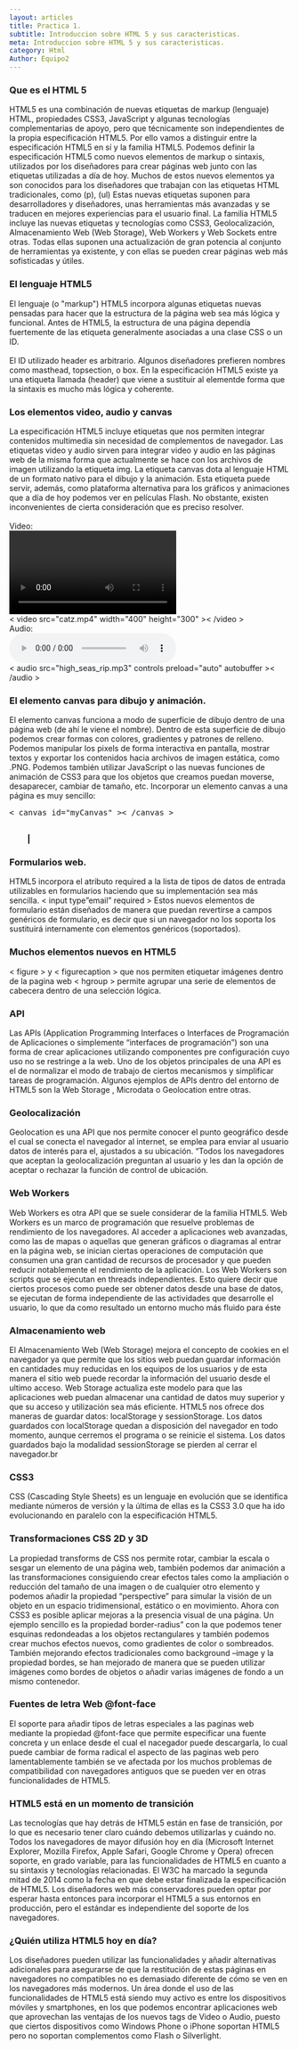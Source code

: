 ```yaml
---
layout: articles
title: Practica 1.
subtitle: Introduccion sobre HTML 5 y sus caracteristicas.
meta: Introduccion sobre HTML 5 y sus caracteristicas.
category: Html
Author: Equipo2
---
```


<h3>Que es el HTML 5</h3>
<p>HTML5 es una combinación de nuevas etiquetas de markup (lenguaje) HTML, propiedades CSS3, JavaScript y algunas tecnologías complementarias de apoyo, pero que técnicamente son independientes de la propia especificación HTML5. Por ello vamos a distinguir entre la especificación HTML5 en sí y la familia HTML5. Podemos definir la especificación HTML5 como nuevos elementos de markup o sintaxis, utilizados por los diseñadores para crear páginas web junto con las etiquetas utilizadas a día de hoy. Muchos de estos nuevos elementos ya son conocidos para los diseñadores que trabajan con las etiquetas HTML tradicionales, como (p), (ul)  Estas nuevas etiquetas suponen para desarrolladores y 	diseñadores, unas herramientas más avanzadas y se traducen en mejores experiencias para el usuario final. La familia HTML5 incluye las nuevas etiquetas y tecnologías como CSS3, Geolocalización, Almacenamiento Web (Web Storage), Web Workers y Web Sockets entre otras. Todas ellas suponen una actualización de gran potencia al conjunto de herramientas ya existente, y con ellas se pueden crear páginas web más sofisticadas y útiles.</p>

<h3>El lenguaje HTML5</h3>
<p>El lenguaje (o "markup") HTML5 incorpora algunas etiquetas nuevas pensadas para hacer que la estructura de la página web sea más lógica y funcional. Antes de HTML5, la estructura de una página dependía fuertemente de las etiqueta generalmente asociadas a una clase CSS o un ID. 
<br><br>
El ID utilizado header es arbitrario. Algunos diseñadores prefieren nombres como masthead, topsection, o box. En la especificación HTML5 existe ya una etiqueta llamada (header) que viene a sustituir al elementde forma que la sintaxis es mucho más lógica y coherente.</p>

<h3>Los elementos video, audio y canvas</h3>
<p>La especificación HTML5 incluye etiquetas que nos permiten integrar contenidos multimedia sin necesidad de complementos de navegador. Las etiquetas video y audio sirven para integrar video y audio en las páginas web de la misma forma que actualmente se hace con los archivos de imagen utilizando la etiqueta img. La etiqueta canvas dota al lenguaje HTML de un formato nativo para el dibujo y la animación. Esta etiqueta puede servir, además, como plataforma alternativa para los gráficos y animaciones que a día de hoy podemos ver en películas Flash. No obstante, existen inconvenientes de cierta consideración que es preciso resolver. 
<br><br>
Video:<br>
	<video width="auto" height="auto" controls>
		<source src="../../../../img/cont/rubik.mp4" type="video/mp4">
	</video>
<br>< video src="catz.mp4" width="400" height="300" >< /video >
<br>
Audio:<br>
<audio src="../../../../img/cont/TwentyEight.m4a" controls preload="auto" autobuffer></audio>
<br>< audio src="high_seas_rip.mp3" controls preload="auto" autobuffer >< /audio >
<br>
</p>

<h3>El elemento canvas para dibujo y animación.</h3>
<p>El elemento canvas funciona a modo de superficie de dibujo dentro de una página web (de ahí le viene el nombre). Dentro de esta superficie de dibujo podemos crear formas con colores, gradientes y patrones de relleno. Podemos manipular los pixels de forma interactiva en pantalla, mostrar textos y exportar los contenidos hacia archivos de imagen estática, como .PNG. Podemos también utilizar JavaScript o las nuevas funciones de animación de CSS3 para que los objetos que creamos puedan moverse, desaparecer, cambiar de tamaño, etc. Incorporar un elemento canvas a una página es muy sencillo:<br>
<pre>< canvas id="myCanvas" >< /canvas >
<br>
	<canvas id="myCanvas" width="200" height="100" style="border:1px solid #000000;"></canvas>
</pre>

<h3>Formularios web.</h3>
<p>HTML5 incorpora el atributo required a la lista de tipos de datos de entrada utilizables en formularios haciendo que su implementación sea más sencilla. < input type”email” required > Estos nuevos elementos de formulario están diseñados de manera que puedan revertirse a campos genéricos de formulario, es decir que si un navegador no los soporta los sustituirá internamente con elementos genéricos (soportados).</p>

<h3>Muchos elementos nuevos en HTML5</h3>
<p>< figure > y < figurecaption > que nos permiten etiquetar imágenes dentro de la pagina web < hgroup > permite agrupar una serie de elementos de cabecera dentro de una selección lógica.</p>

<h3>API</h3>
<p>Las APIs (Application Programming Interfaces o Interfaces de Programación de Aplicaciones o simplemente “interfaces de programación”) son una forma de crear aplicaciones utilizando componentes pre configuración cuyo uso no se restringe a la web. Uno de los objetos principales de una API es el de normalizar el modo de trabajo de ciertos mecanismos y simplificar tareas de programación. Algunos ejemplos de APIs dentro del entorno de HTML5 son la Web Storage , Microdata o Geolocation entre otras.</p>
<h3>Geolocalización</h3>
<p>Geolocation es una API que nos permite conocer el punto geográfico desde el cual se conecta el navegador al internet, se emplea para enviar al usuario datos de interés para el, ajustados a su ubicación. “Todos los navegadores que aceptan la geolocalización preguntan al usuario y les dan la opción de aceptar o rechazar la función de control de ubicación.</p>

<h3>Web Workers</h3>
<p>Web Workers es otra API que se suele considerar de la familia HTML5. Web Workers es un marco de programación que resuelve problemas de rendimiento de los navegadores. Al acceder a aplicaciones web avanzadas, como las de mapas o aquellas que generan gráficos o diagramas al entrar en la página web, se inician ciertas operaciones de computación que consumen una gran cantidad de recursos de procesador y que pueden reducir notablemente el rendimiento de la aplicación. Los Web Workers son scripts que se ejecutan en threads independientes. Esto quiere decir que ciertos procesos como puede ser obtener datos desde una base de datos, se ejecutan de forma independiente de las actividades que desarrolle el usuario, lo que da como resultado un entorno mucho más fluido para éste</p>

<h3>Almacenamiento web</h3>
<p>El Almacenamiento Web (Web Storage) mejora el concepto de cookies en el navegador ya que permite que los sitios web puedan guardar información en cantidades muy reducidas en los equipos de los usuarios y de esta manera el sitio web puede recordar la información del usuario desde el ultimo acceso. Web Storage actualiza este modelo para que las aplicaciones web puedan almacenar una cantidad de datos muy superior y que su acceso y utilización sea más eficiente. HTML5 nos ofrece dos maneras de guardar datos: localStorage y sessionStorage. Los datos guardados con localStorage quedan a disposición del navegador en todo momento, aunque cerremos el programa o se reinicie el sistema. Los datos guardados bajo la modalidad sessionStorage se pierden al cerrar el navegador.br</p>

<h3>CSS3</h3>
<p>CSS (Cascading Style Sheets) es un lenguaje en evolución que se identifica mediante números de versión y la última de ellas es la CSS3 3.0 que ha ido evolucionando en paralelo con la especificación HTML5.</p>

<h3>Transformaciones CSS 2D y 3D</h3>
<p>La propiedad transforms de CSS nos permite rotar, cambiar la escala o sesgar un elemento de una página web, también podemos dar animación a las transformaciones consiguiendo crear efectos tales como la ampliación o reducción del tamaño de una imagen o de cualquier otro elemento y podemos añadir la propiedad “perspective” para simular la visión de un objeto en un espacio tridimensional, estático o en movimiento. Ahora con CSS3 es posible aplicar mejoras a la presencia visual de una página. Un ejemplo sencillo es la propiedad border-radius” con la que podemos tener esquinas redondeadas a los objetos rectangulares y también podemos crear muchos efectos nuevos, como gradientes de color o sombreados. También mejorando efectos tradicionales como background –image y la propiedad bordes, se han mejorado de manera que se pueden utilizar imágenes como bordes de objetos o añadir varias imágenes de fondo a un mismo contenedor.</p>

<h3>Fuentes de letra Web @font-face</h3>
<p>El soporte para añadir tipos de letras especiales a las paginas web mediante la propiedad @font-face que permite especificar una fuente concreta y un enlace desde el cual el nacegador puede descargarla, lo cual puede cambiar de forma radical el aspecto de las paginas web pero lamentablemente también se ve afectada por los muchos problemas de compatibilidad con navegadores antiguos que se pueden ver en otras funcionalidades de HTML5.</p>

<h3>HTML5 está en un momento de transición</h3>
<p>Las tecnologías que hay detrás de HTML5 están en fase de transición, por lo que es necesario tener claro cuándo debemos utilizarlas y cuándo no. Todos los navegadores de mayor difusión hoy en día (Microsoft Internet Explorer, Mozilla Firefox, Apple Safari, Google Chrome y Opera) ofrecen soporte, en grado variable, para las funcionalidades de HTML5 en cuanto a su sintaxis y tecnologías relacionadas. El W3C ha marcado la segunda mitad de 2014 como la fecha en que debe estar finalizada la especificación de HTML5. Los diseñadores web más conservadores pueden optar por esperar hasta entonces para incorporar el HTML5 a sus entornos en producción, pero el estándar es independiente del soporte de los navegadores.</p>

<h3>¿Quién utiliza HTML5 hoy en día?</h3>
<p>Los diseñadores pueden utilizar las funcionalidades y añadir alternativas adicionales para asegurarse de que la restitución de estas páginas en navegadores no compatibles no es demasiado diferente de cómo se ven en los navegadores más modernos. Un área donde el uso de las funcionalidades de HTML5 está siendo muy activo es entre los dispositivos móviles y smartphones, en los que podemos encontrar aplicaciones web que aprovechan las ventajas de los nuevos tags de Video o Audio, puesto que ciertos dispositivos como Windows Phone o iPhone soportan HTML5 pero no soportan complementos como Flash o Silverlight.</p>

